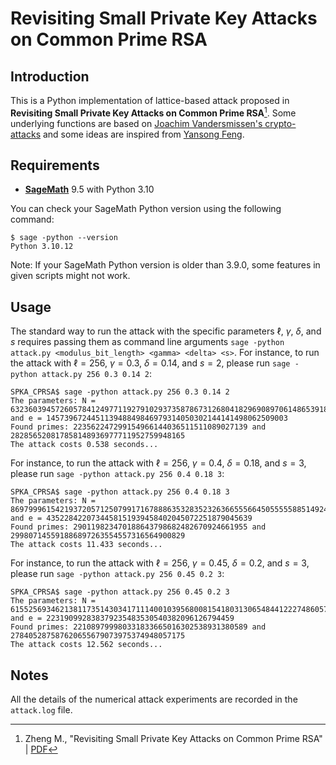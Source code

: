# Revisiting Small Private Key Attacks on Common Prime RSA

## Introduction

This is a Python implementation of lattice-based attack proposed in **Revisiting Small Private Key Attacks on Common Prime RSA**[^SPKACPRSA]. Some underlying functions are based on [Joachim Vandersmissen&#39;s crypto-attacks](https://github.com/jvdsn/crypto-attacks) and some ideas are inspired from [Yansong Feng](https://github.com/fffmath).

## Requirements

- [**SageMath**](https://www.sagemath.org/) 9.5 with Python 3.10

You can check your SageMath Python version using the following command:

```commandline
$ sage -python --version
Python 3.10.12
```

Note: If your SageMath Python version is older than 3.9.0, some features in given scripts might not work.

## Usage

The standard way to run the attack with the specific parameters $\ell$, $\gamma$, $\delta$, and $s$ requires passing them as command line arguments `sage -python attack.py <modulus_bit_length> <gamma> <delta> <s>`. For instance, to run the attack with $\ell=256$, $\gamma=0.3$, $\delta=0.14$, and $s=2$, please run `sage -python attack.py 256 0.3 0.14 2`:

```commandline
SPKA_CPRSA$ sage -python attack.py 256 0.3 0.14 2
The parameters: N = 63236039457260578412497711927910293735878673126804182969089706148653918249935 and e = 145739672445113948849846979314050302144141498062509003
Found primes: 223562247299154966144036511511089027139 and 282856520817858148936977711952759948165
The attack costs 0.538 seconds...
```

For instance, to run the attack with $\ell=256$, $\gamma=0.4$, $\delta=0.18$, and $s=3$, please run `sage -python attack.py 256 0.4 0.18 3`:

```commandline
SPKA_CPRSA$ sage -python attack.py 256 0.4 0.18 3
The parameters: N = 86979996154219372057125079917167888635328352326366555664505555588514924260695 and e = 4352284220734458151939458402045072251879045639
Found primes: 290119823470188643798682482670924661955 and 299807145591886897263554557316564900829
The attack costs 11.433 seconds...
```

For instance, to run the attack with $\ell=256$, $\gamma=0.45$, $\delta=0.2$, and $s=3$, please run `sage -python attack.py 256 0.45 0.2 3`:

```commandline
SPKA_CPRSA$ sage -python attack.py 256 0.45 0.2 3
The parameters: N = 61552569346213811735143034171114001039568008154180313065484412227486057176075 and e = 223190992838379235483530540382096126794459
Found primes: 221089799980331833665016302538931380589 and 278405287587620655679073975374948057175
The attack costs 12.562 seconds...
```

## Notes

All the details of the numerical attack experiments are recorded in the `attack.log` file.

[^SPKACPRSA]: Zheng M., "Revisiting Small Private Key Attacks on Common Prime RSA" | [PDF](https://mengcezheng.github.io/assets/files/Zheng24.pdf)

